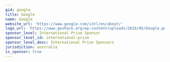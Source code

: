 ```yaml
---
gid: google
title: Google
name: Google
website_url: 'https://www.google.com/intl/en/about/'
logo_url: 'https://www.govhack.org/wp-content/uploads/2016/05/Google.png'
sponsor_level: International Prize Sponsor
sponsor_level_id: international-prize
sponsor_level_desc: International Prize Sponsors
jurisdiction: australia
is_sponsor: true
---
```

